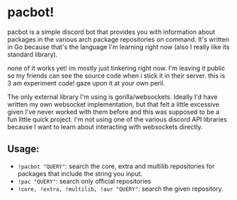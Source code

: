 # pacbot!
pacbot is a simple discord bot that provides you with information about packages in the various arch package repositories on command. It's written in Go because that's the language I'm learning right now (also I really like its standard library).

none of it works yet! im mostly just tinkering right now. I'm leaving it public so my friends can see the source code when i stick it in their server. this is 3 am experiment code! gaze upon it at your own peril.

The only external library I'm using is gorilla/websockets. Ideally I'd have written my own websocket implementation, but that felt a little excessive given I've never worked with them before and this was supposed to be a fun little quick project. I'm not  using one of the various discord API libraries because I want to learn about interacting with websockets directly.

## Usage:
- `!pacbot "QUERY"`: search the core, extra and multilib repositories for packages that include the string you input.
- `!pac "QUERY"`: search only official repositories
- `!core, !extra, !multilib, !aur "QUERY"`: search the given repository.
